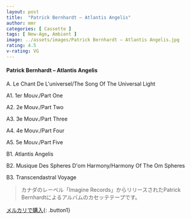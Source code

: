 ```yaml
---
layout: post
title:  "Patrick Bernhardt – Atlantis Angelis"
author: mmr
categories: [ Cassette ]
tags: [ New-Age, Ambient ]
image: ../assets/images/Patrick Bernhardt – Atlantis Angelis.jpg
rating: 4.5
v-rating: VG
---
```


#### Patrick Bernhardt – Atlantis Angelis

A. Le Chant De L'universel/The Song Of The Universal Light

A1. 1er Mouv./Part One

A2. 2e Mouv./Part Two

A3. 3e Mouv./Part Three

A4. 4e Mouv./Part Four

A5. 5e Mouv./Part Five

B1. Atlantis Angelis

B2. Musique Des Spheres D'om Harmony/Harmony Of The Om Spheres

B3. Transcendastral Voyage

> カナダのレーベル「Imagine Records」からリリースされたPatrick Bernhardtによるアルバムのカセッテテープです。


[メルカリで購入](https://jp.mercari.com/item/m83639772653){: .button1}

